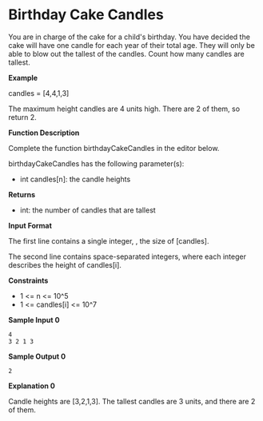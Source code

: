 # Birthday Cake Candles

You are in charge of the cake for a child's birthday. You have decided the cake will have one candle for each year of their total age. They will only be able to blow out the tallest of the candles. Count how many candles are tallest.

**Example**

candles = [4,4,1,3]

The maximum height candles are 4 units high. There are 2 of them, so return 2.

**Function Description**

Complete the function birthdayCakeCandles in the editor below.

birthdayCakeCandles has the following parameter(s):

- int candles[n]: the candle heights

**Returns**

- int: the number of candles that are tallest

**Input Format**

The first line contains a single integer, , the size of [candles].

The second line contains space-separated integers, where each integer describes the height of candles[i].

**Constraints**

- 1 <= n <= 10^5
- 1 <= candles[i] <= 10^7

**Sample Input 0**

```
4
3 2 1 3
```

**Sample Output 0**

```
2
```

**Explanation 0**

Candle heights are [3,2,1,3]. The tallest candles are 3 units, and there are 2 of them.
